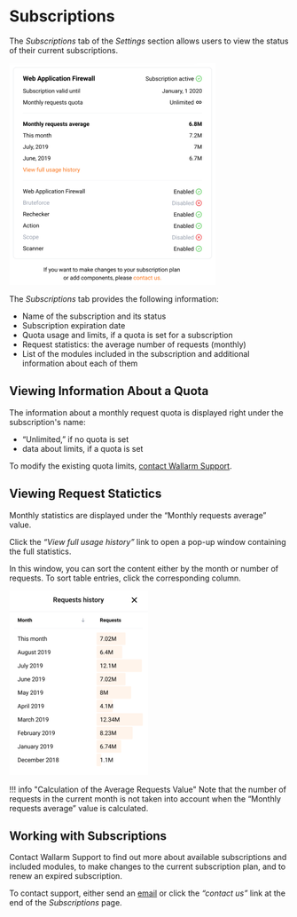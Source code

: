[link-support]:             mailto:support@wallarm.com

[img-usage-history]:        ../../images/user-guides/settings/requests-statistics-history.png   
[img-subscriptions]:        ../../images/user-guides/settings/subscriptions.png

[anchor-contact-support]:   #working-with-subscriptions


# Subscriptions

The *Subscriptions* tab of the *Settings* section allows users to view the status of their current subscriptions.

![!Subscriptions overview][img-subscriptions]

The *Subscriptions* tab provides the following information:
*   Name of the subscription and its status
*   Subscription expiration date
*   Quota usage and limits, if a quota is set for a subscription
*   Request statistics: the average number of requests (monthly)
*   List of the modules included in the subscription and additional information about each of them

## Viewing Information About a Quota  

The information about a monthly request quota is displayed right under the subscription's name:
*   “Unlimited,” if no quota is set
*   data about limits, if a quota is set

To modify the existing quota limits, [contact Wallarm Support][anchor-contact-support].


##  Viewing Request Statictics

Monthly statistics are displayed under the “Monthly requests average” value.

Click the *“View full usage history”* link to open a pop-up window containing the full statistics.

In this window, you can sort the content either by the month or number of requests. To sort table entries, click the corresponding column.

![!Usage history][img-usage-history] 

!!! info "Calculation of the Average Requests Value"
    Note that the number of requests in the current month is not taken into account when the “Monthly requests average” value is calculated. 


## Working with Subscriptions

Contact Wallarm Support to find out more about available subscriptions and included modules, to make changes to the current subscription plan, and to renew an expired subscription.

To contact support, either send an [email][link-support] or click the *“contact us”* link at the end of the *Subscriptions* page.

